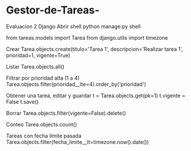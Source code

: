 # Gestor-de-Tareas-
Evaluacion 2 Django
Abrir shell
python manage.py shell

from tareas.models import Tarea from django.utils import timezone

Crear
Tarea.objects.create(titulo='Tarea 1', descripcion='Realizar tarea 1', prioridad=1, vigente=True)

Listar
Tarea.objects.all()

Filtrar por prioridad alta (1 a 4)
Tarea.objects.filter(prioridad__lte=4).order_by('prioridad')

Obtener una tarea, editar y guardar
t = Tarea.objects.get(pk=1) t.vigente = False t.save()

Borrar
Tarea.objects.filter(vigente=False).delete()

Conteo
Tarea.objects.count()

Tareas con fecha límite pasada
Tarea.objects.filter(fecha_limite__lt=timezone.now().date())
